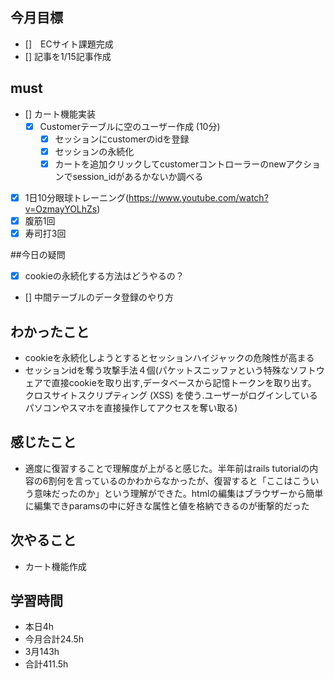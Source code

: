 
## 今月目標
- []　ECサイト課題完成
- [] 記事を1/15記事作成


## must
- [] カート機能実装
  - [x] Customerテーブルに空のユーザー作成 (10分)
    - [x] セッションにcustomerのidを登録
    - [x] セッションの永続化
    - [x] カートを追加クリックしてcustomerコントローラーのnewアクションでsession_idがあるかないか調べる
  
- [x] 1日10分眼球トレーニング(https://www.youtube.com/watch?v=OzmayYOLhZs)
- [x] 腹筋1回
- [x] 寿司打3回

##今日の疑問
- [x] cookieの永続化する方法はどうやるの？
- [] 中間テーブルのデータ登録のやり方

## わかったこと
- cookieを永続化しようとするとセッションハイジャックの危険性が高まる
- セッションidを奪う攻撃手法４個(パケットスニッファという特殊なソフトウェアで直接cookieを取り出す,データベースから記憶トークンを取り出す。 クロスサイトスクリプティング (XSS) を使う.ユーザーがログインしているパソコンやスマホを直接操作してアクセスを奪い取る)
  
## 感じたこと
- 適度に復習することで理解度が上がると感じた。半年前はrails tutorialの内容の6割何を言っているのかわからなかったが、復習すると「ここはこういう意味だったのか」という理解ができた。htmlの編集はブラウザーから簡単に編集できparamsの中に好きな属性と値を格納できるのが衝撃的だった
  
## 次やること
  - カート機能作成

## 学習時間
  - 本日4h
  - 今月合計24.5h
  - 3月143h
  - 合計411.5h
